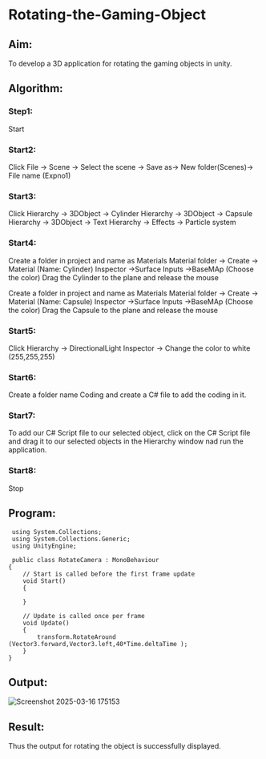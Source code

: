 # Rotating-the-Gaming-Object

## Aim:
To develop a 3D application for rotating the gaming objects in unity.
## Algorithm:
### Step1:
Start
### Start2:
Click File -> Scene -> Select the scene -> Save as-> New folder(Scenes)-> File name (Expno1)
### Start3:
Click Hierarchy -> 3DObject -> Cylinder
Hierarchy -> 3DObject -> Capsule
Hierarchy -> 3DObject -> Text
Hierarchy -> Effects -> Particle system
### Start4:
Create a folder in project and name as Materials
Material folder -> Create -> Material (Name: Cylinder)
Inspector ->Surface Inputs ->BaseMAp (Choose the color)
Drag the Cylinder to the plane and release the mouse

Create a folder in project and name as Materials
Material folder -> Create -> Material (Name: Capsule)
Inspector ->Surface Inputs ->BaseMAp (Choose the color)
Drag the Capsule to the plane and release the mouse

### Start5:
Click Hierarchy -> DirectionalLight
Inspector -> Change the color to white (255,255,255)

### Start6:
Create a folder name Coding and create a C# file to add the coding in it.

### Start7:
To add our C# Script file to our selected object, click on the C# Script file and drag it to our selected objects in the Hierarchy window nad run the application.

### Start8:
Stop

## Program:


     using System.Collections;
     using System.Collections.Generic;
     using UnityEngine;

     public class RotateCamera : MonoBehaviour
    {
        // Start is called before the first frame update
        void Start()
        {
        
        }

        // Update is called once per frame
        void Update()
        {
            transform.RotateAround (Vector3.forward,Vector3.left,40*Time.deltaTime );
        }
    }

## Output:

![Screenshot 2025-03-16 175153](https://github.com/user-attachments/assets/bf6ac7fb-a363-4d6e-877b-9bf52bf13f21)

## Result:

Thus the output for rotating the object is successfully displayed.
